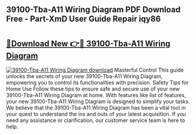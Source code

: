 ## 39100-Tba-A11 Wiring Diagram PDF Download Free - Part-XmD User Guide Repair iqy86

# <h2><a href="http://dftklu.blite.top/?on=39100-Tba-A11+Wiring+Diagram">🔗Download New 👉🔴 39100-Tba-A11 Wiring Diagram</a></h2>

[![39100-Tba-A11 Wiring Diagram download](https://i.imgur.com/lujVjoI.png)](http://dftklu.blite.top/?on=39100-Tba-A11+Wiring+Diagram)
Masterful Control This guide unlocks the secrets of your new 39100-Tba-A11 Wiring Diagram, empowering you to control its functionalities with precision. Safety Tips for Home Use Follow these tips to ensure safe and secure use of your new 39100-Tba-A11 Wiring Diagram at home. With features like list of features, your new 39100-Tba-A11 Wiring Diagram is designed to simplify your tasks. We believe that the 39100-Tba-A11 Wiring Diagram has been a vital tool in your quest to understand the ins and outs of your latest acquisition. If you need any assistance or clarification, our customer service team is here to help.
